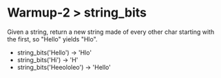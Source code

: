 # Warmup-2 > string_bits

Given a string, return a new string made of every other char starting with the first, so "Hello" yields "Hlo".

- string_bits('Hello') → 'Hlo'
- string_bits('Hi') → 'H'
- string_bits('Heeololeo') → 'Hello'